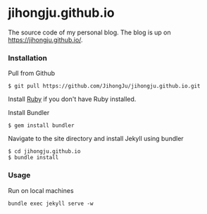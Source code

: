 # jihongju.github.io
The source code of my personal blog. The blog is up on https://jihongju.github.io/.


### Installation

Pull from Github

```
$ git pull https://github.com/JihongJu/jihongju.github.io.git
```

Install [Ruby](https://www.ruby-lang.org/en/documentation/installation/) if you don't have Ruby installed.


Install Bundler

```
$ gem install bundler
```

Navigate to the site directory and install Jekyll using bundler

```
$ cd jihongju.github.io
$ bundle install
```


### Usage

Run on local machines

```
bundle exec jekyll serve -w
```
